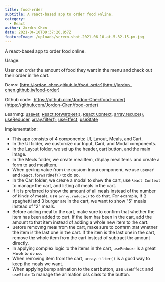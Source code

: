 ```yaml
---
title: food-order
subtitle: A react-based app to order food online.
category:
  - React
author: Jordon Chen
date: 2021-06-10T09:37:20.857Z
featureImage: /uploads/screen-shot-2021-06-10-at-5.32.15-pm.jpg
---
```

A react-based app to order food online.

Usage:

User can order the amount of food they want in the menu and check out their order in the cart.

Demo: [http://jordon-chen.github.io/food-order](http://jordon-chen.github.io/food-order)

Github code: [https://github.com/Jordon-Chen/food-order](https://github.com/Jordon-Chen/food-order)

Learning: [useRef](https://reactjs.org/docs/hooks-reference.html#useref), [React.forwardRef()](https://reactjs.org/docs/forwarding-refs.html), [React Context](https://reactjs.org/docs/context.html), [array.reduce()](https://developer.mozilla.org/en-US/docs/Web/JavaScript/Reference/Global_Objects/Array/reduce), [useReducer](https://reactjs.org/docs/hooks-reference.html#usereducer), [array.filter()](https://developer.mozilla.org/en-US/docs/Web/JavaScript/Reference/Global_Objects/Array/filter), [useEffect](https://reactjs.org/docs/hooks-reference.html#useeffect), [useState](https://reactjs.org/docs/hooks-reference.html#usestate)

Implementation:

- This app consists of 4 components: UI, Layout, Meals, and Cart.
- In the UI folder, we customize our Input, Card, and Modal components.
- In the Layout folder, we set up the header, cart button, and the main image.
- In the Meals folder, we create mealItem, display mealItems, and create a form to add mealItem.
- When getting value from the custom Input component, we use `useRef` and `React.forwardRef()` to do so.
- In the Cart folder, we create a modal to show the cart, use `React Context` to manage the cart, and listing all meals in the cart.
- If it is preferred to show the amount of all meals instead of the number of kinds of meals, use  `array.reduce()` to do that. For example, if 2 spaghetti and 3 burger are in the cart, we want to show "5" meals instead of "2" meals.
- Before adding meal to the cart, make sure to confirm that whether the item has been added to cart. If the item has been in the cart, add the amount to that item instead of adding a whole new item to the cart.
- Before removing meal from the cart, make sure to confirm that whether the item is the last one in the cart. If the item is the last one in the cart, remove the whole item from the cart instead of subtract the amount directly.
- In applying complex logic to the items in the cart, `useReducer` is a great Hook to do so.
- When removing item from the cart, `array.filter()` is a good way to keep the meals we want.
- When applying bump animation to the cart button, use `useEffect` and `useState` to manage the  animation css class to the button.